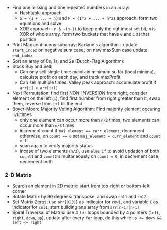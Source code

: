 - Find one missing and one repeated numbers in an array:
  - Hashtable approach
  - `S = {1 + ... + n}` and `P = {1^2 + ... + n^2}` approach: form two equations and solve
  - XOR approach - `n & ~(n-1)` to keep only the rightmost set bit, `n` is XOR of whole array, form two buckets that have `0` and `1` at that position
- Print Max continuous subarray: Kadane's algorithm - update `start_index` on negative sum case, on new maxSum case update `end_index`
- Sort an array of 0s, 1s, and 2s (Dutch-Flag Algorithm): 
- Stock Buy and Sell:
  - Can only sell single time: maintain minimum so far (local minima), calculate profit on each day, and track maxProfit
  - Can sell multiple times: Valley peak approach: accumulate profit if `arr[i] < arr[i+1]`
- Next Permutation: find first NON-INVERSION from right, consider element on the left (`i`), find first number from right greater than it, swap them, reverse from `i+1` till the end
- Boyer-Moore Majority Voting Algorithm: Find majority element occuring `n/k` times
	- only one element can occur more than `n/2` times, two elements can occur more than `n/3` times
	- increment count if `maj_element == curr_element`, decrement otherwise, on `count == 0` set `maj_element = curr_element` and `count = 1`
	- scan again to verify majority status
	- incase of two elements (`n/3`), use `else if` to avoid updation of both `count1` and `count2` simultaneously on `count = 0`, in decrement case, decrement both
	
### 2-D Matrix
- Search an element in 2D matrix: start from top-right or bottom-left corner
- Rotate Matrix by 90 degrees: transpose, and swap `col1` and `col2`
- Set Matrix Zeros: use `arr[0][0]` as indicator for `row1`, and variable `C` as indicator for `col1`, start building ans array from `arr[n-1][n-1]`
- Spiral Traversal of Matrix: use 4 `for` loops bounded by 4 pointers (`left`, `right`, `down`, `up`), update after every `for` loop, do this while `up <= down && left <= right`
